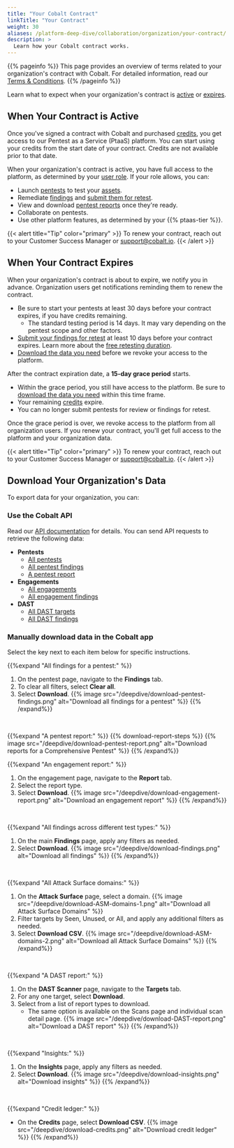 ```yaml
---
title: "Your Cobalt Contract"
linkTitle: "Your Contract"
weight: 30
aliases: /platform-deep-dive/collaboration/organization/your-contract/
description: >
  Learn how your Cobalt contract works.
---
```


{{% pageinfo %}}
This page provides an overview of terms related to your organization's contract with Cobalt. For detailed information, read our [Terms & Conditions](https://www.cobalt.io/terms).
{{% /pageinfo %}}

Learn what to expect when your organization's contract is [active](#when-your-contract-is-active) or [expires](#when-your-contract-expires).

## When Your Contract is Active

Once you've signed a contract with Cobalt and purchased [credits](/platform-deep-dive/credits/), you get access to our Pentest as a Service (PtaaS) platform. You can start using your credits from the start date of your contract. Credits are not available prior to that date.

When your organization's contract is active, you have full access to the platform, as determined by your [user role](/platform-deep-dive/collaboration/user-roles/). If your role allows, you can:

- Launch [pentests](/platform-deep-dive/pentests/) to test your [assets](/platform-deep-dive/assets/).
- Remediate [findings](/platform-deep-dive/pentests/findings/) and [submit them for retest](/platform-deep-dive/pentests/findings/remediate-findings/#submit-a-finding-for-retest).
- View and download [pentest reports](/platform-deep-dive/pentests/reports/) once they're ready.
- Collaborate on pentests.
- Use other platform features, as determined by your {{% ptaas-tier %}}.

{{< alert title="Tip" color="primary" >}}
To renew your contract, reach out to your Customer Success Manager or support@cobalt.io.
{{< /alert >}}

## When Your Contract Expires

When your organization's contract is about to expire, we notify you in advance. Organization users get notifications reminding them to renew the contract.

- Be sure to start your pentests at least 30 days before your contract expires, if you have credits remaining.
  - The standard testing period is 14 days. It may vary depending on the pentest scope and other factors.
- [Submit your findings for retest](/platform-deep-dive/pentests/findings/remediate-findings/#submit-a-finding-for-retest) at least 10 days before your contract expires. Learn more about the [free retesting duration](/platform-deep-dive/pentests/findings/remediate-findings/#free-retesting-duration).
- [Download the data you need](#download-your-organizations-pentest-data) before we revoke your access to the platform.

After the contract expiration date, a **15-day grace period** starts.

- Within the grace period, you still have access to the platform. Be sure to [download the data you need](#download-your-organizations-pentest-data) within this time frame.
- Your remaining [credits](/platform-deep-dive/credits/) expire.
- You can no longer submit pentests for review or findings for retest.

Once the grace period is over, we revoke access to the platform from all organization users. If you renew your contract, you'll get full access to the platform and your organization data.

{{< alert title="Tip" color="primary" >}}
To renew your contract, reach out to your Customer Success Manager or support@cobalt.io.
{{< /alert >}}

## Download Your Organization's Data

To export data for your organization, you can:

### Use the Cobalt API

Read our [API documentation](/cobalt-api/documentation/v2) for details. You can send API requests to retrieve the following data:
- **Pentests**
   - [All pentests](/cobalt-api/documentation/v2/#get-all-pentests)
   - [All pentest findings](/cobalt-api/documentation/v2/#get-all-findings)
   - [A pentest report](/cobalt-api/documentation/v2/#get-a-pentest-report)
- **Engagements**
   - [All engagements](/cobalt-api/documentation/v2/#get-all-engagements)
   - [All engagement findings](/cobalt-api/documentation/v2/#get-all-engagement-findings)
- **DAST**
   - [All DAST targets](/cobalt-api/documentation/v2/#get-all-dast-targets)
   - [All DAST findings](/cobalt-api/documentation/v2/#get-all-dast-findings)


### Manually download data in the Cobalt app

Select the <i style="font-size:x-large; color: #0047AB" class="fas fa-chevron-right"></i> key next to each item below for specific instructions.

   {{%expand "All findings for a pentest:" %}}
   1. On the pentest page, navigate to the **Findings** tab.
   2. To clear all filters, select **Clear all**.
   3. Select **Download**.
   {{% image src="/deepdive/download-pentest-findings.png" alt="Download all findings for a pentest" %}}
   {{% /expand%}}
   <br>

   {{%expand "A pentest report:" %}}
   {{% download-report-steps %}}
   {{% image src="/deepdive/download-pentest-report.png" alt="Download reports for a Comprehensive Pentest" %}}
   {{% /expand%}}
   <br>

   {{%expand "An engagement report:" %}}
   1. On the engagement page, navigate to the **Report** tab.
   2. Select the report type.
   3. Select **Download**.
   {{% image src="/deepdive/download-engagement-report.png" alt="Download an engagement report" %}}
   {{% /expand%}}
   <br>
  
   {{%expand "All findings across different test types:" %}}
   1. On the main **Findings** page, apply any filters as needed.
   2. Select **Download**.
   {{% image src="/deepdive/download-findings.png" alt="Download all findings" %}}
   {{% /expand%}}
   <br>
  
   {{%expand "All Attack Surface domains:" %}}
   1. On the **Attack Surface** page, select a domain.
   {{% image src="/deepdive/download-ASM-domains-1.png" alt="Download all Attack Surface Domains" %}}
   2. Filter targets by Seen, Unused, or All, and apply any additional filters as needed.
   3. Select **Download CSV**.
   {{% image src="/deepdive/download-ASM-domains-2.png" alt="Download all Attack Surface Domains" %}}
   {{% /expand%}}
   <br>
  
   {{%expand "A DAST report:" %}}
   1. On the **DAST Scanner** page, navigate to the **Targets** tab.
   2. For any one target, select **Download**.
   3. Select from a list of report types to download.
      * The same option is available on the Scans page and individual scan detail page.
   {{% image src="/deepdive/download-DAST-report.png" alt="Download a DAST report" %}}
   {{% /expand%}}
   <br>

   {{%expand "Insights:" %}}
   1. On the **Insights** page, apply any filters as needed.
   2. Select **Download**.
   {{% image src="/deepdive/download-insights.png" alt="Download insights" %}}
   {{% /expand%}}
   <br>

   {{%expand "Credit ledger:" %}}
   - On the **Credits** page, select **Download CSV**.
   {{% image src="/deepdive/download-credits.png" alt="Download credit ledger" %}}
   {{% /expand%}}
   <br>
